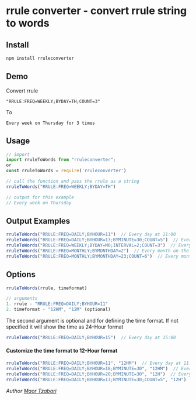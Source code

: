 rrule converter - convert rrule string to words
=====================================

## Install

```sh
npm install rruleconverter
```

## Demo

Convert rrule
```
"RRULE:FREQ=WEEKLY;BYDAY=TH;COUNT=3"
```
To
```
Every week on Thursday for 3 times
```

## Usage

```js
// import
import rruleToWords from "rruleconverter";
or
const rruleToWords = require('rruleconverter')

// call the function and pass the rrule as a string
rruleToWords("RRULE:FREQ=WEEKLY;BYDAY=TH")

// output for this example
// Every week on Thursday

```


## Output Examples

```js
rruleToWords("RRULE:FREQ=DAILY;BYHOUR=11")  // Every day at 11:00
rruleToWords("RRULE:FREQ=DAILY;BYHOUR=13;BYMINUTE=30;COUNT=5")  // Every day at 13:30 for 5 times
rruleToWords("RRULE:FREQ=WEEKLY;BYDAY=MO;INTERVAL=2;COUNT=3")  // Every 2 weeks on Monday for 3 times
rruleToWords("RRULE:FREQ=MONTHLY;BYMONTHDAY=2")  // Every month on the 2nd
rruleToWords("RRULE:FREQ=MONTHLY;BYMONTHDAY=23;COUNT=6")  // Every month on 23rd for 6 times
```

## Options

```js
rruleToWords(rrule, timeformat)

// arguments
1. rrule - "RRULE:FREQ=DAILY;BYHOUR=11"
2. timeformat - "12HM", "12M" (optional)
```

The second argument is optional and for defining the time format.
If not specified it will show the time as 24-Hour format

```js
rruleToWords("RRULE:FREQ=DAILY;BYHOUR=15")  // Every day at 15:00
```
#### Customize the time format to 12-Hour format


```js
rruleToWords("RRULE:FREQ=DAILY;BYHOUR=11", "12HM")  // Every day at 11:00 AM
rruleToWords("RRULE:FREQ=DAILY;BYHOUR=18;BYMINUTE=30", "12HM")  // Every day at 6:30 PM
rruleToWords("RRULE:FREQ=DAILY;BYHOUR=20;BYMINUTE=30", "12H")  // Every day at 8PM
rruleToWords("RRULE:FREQ=DAILY;BYHOUR=13;BYMINUTE=30;COUNT=5", "12H")  // Every day at 1PM for 5 times
```



*Author [Maor Tzabari](https://oritzio.com/)*
